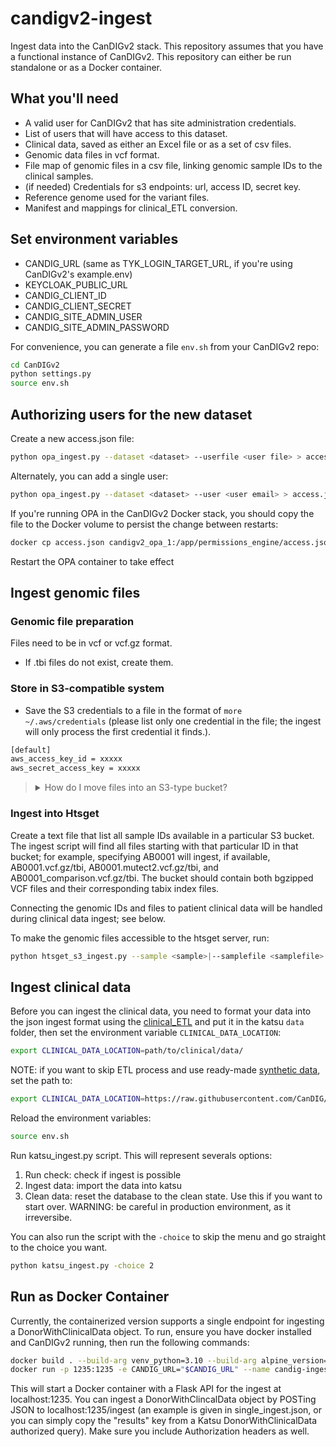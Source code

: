 # candigv2-ingest

Ingest data into the CanDIGv2 stack. This repository assumes that you have a functional instance of CanDIGv2.
This repository can either be run standalone or as a Docker container.

## What you'll need

* A valid user for CanDIGv2 that has site administration credentials.
* List of users that will have access to this dataset.
* Clinical data, saved as either an Excel file or as a set of csv files.
* Genomic data files in vcf format.
* File map of genomic files in a csv file, linking genomic sample IDs to the clinical samples.
* (if needed) Credentials for s3 endpoints: url, access ID, secret key.
* Reference genome used for the variant files.
* Manifest and mappings for clinical_ETL conversion.

## Set environment variables

* CANDIG_URL (same as TYK_LOGIN_TARGET_URL, if you're using CanDIGv2's example.env)
* KEYCLOAK_PUBLIC_URL
* CANDIG_CLIENT_ID
* CANDIG_CLIENT_SECRET
* CANDIG_SITE_ADMIN_USER
* CANDIG_SITE_ADMIN_PASSWORD

For convenience, you can generate a file `env.sh` from your CanDIGv2 repo:

```bash
cd CanDIGv2
python settings.py
source env.sh
```

## Authorizing users for the new dataset

Create a new access.json file:

```bash
python opa_ingest.py --dataset <dataset> --userfile <user file> > access.json
```

Alternately, you can add a single user:

```bash
python opa_ingest.py --dataset <dataset> --user <user email> > access.json
```

If you're running OPA in the CanDIGv2 Docker stack, you should copy the file to the Docker volume to persist the change between restarts:

```bash
docker cp access.json candigv2_opa_1:/app/permissions_engine/access.json
```

Restart the OPA container to take effect

## Ingest genomic files

### Genomic file preparation

Files need to be in vcf or vcf.gz format.

* If .tbi files do not exist, create them.

### Store in S3-compatible system

* Save the S3 credentials to a file in the format of `more ~/.aws/credentials` (please list only one credential in the file; the ingest will only process the first credential it finds.).

```bash
[default]
aws_access_key_id = xxxxx
aws_secret_access_key = xxxxx
```

<blockquote><details><summary>How do I move files into an S3-type bucket?</summary>
Ingest files into S3-compatible stores one endpoint/bucket at a time.

```bash
python s3_ingest.py --sample <sample>|--samplefile <samplefile> --endpoint <S3 endpoint> --bucket <S3 bucket> --awsfile <aws credentials>
```

</details></blockquote>

### Ingest into Htsget

Create a text file that list all sample IDs available in a particular S3 bucket. The ingest script will find all files starting with that particular ID in that bucket; for example, specifying AB0001 will ingest, if available, AB0001.vcf.gz/tbi, AB0001.mutect2.vcf.gz/tbi, and AB0001_comparison.vcf.gz/tbi. The bucket should contain both bgzipped VCF files and their corresponding tabix index files.

Connecting the genomic IDs and files to patient clinical data will be handled during clinical data ingest; see below.

To make the genomic files accessible to the htsget server, run:

```bash
python htsget_s3_ingest.py --sample <sample>|--samplefile <samplefile> --dataset <dataset>  --awsfile <aws credentials> --endpoint <S3 endpoint> --bucket <S3 bucket> --prefix <optional, prefix for files in S3 bucket> --reference <reference genome, either hg37 or hg38>
```

## Ingest clinical data

Before you can ingest the clinical data, you need to format your data into the json ingest format using the [clinical_ETL](https://github.com/CanDIG/clinical_ETL_data) and put it in the katsu `data` folder, then set the environment variable `CLINICAL_DATA_LOCATION`:

```bash
export CLINICAL_DATA_LOCATION=path/to/clinical/data/
```

NOTE: if you want to skip ETL process and use ready-made [synthetic data](https://github.com/CanDIG/katsu/tree/develop/chord_metadata_service/mohpackets/data/small_dataset/synthetic_data), set the path to:

```bash
export CLINICAL_DATA_LOCATION=https://raw.githubusercontent.com/CanDIG/katsu/develop/chord_metadata_service/mohpackets/data/small_dataset/synthetic_data/
```

Reload the environment variables:

```bash
source env.sh
```

Run katsu_ingest.py script. This will represent severals options:

1. Run check: check if ingest is possible
2. Ingest data: import the data into katsu
3. Clean data: reset the database to the clean state. Use this if you want to start over. WARNING: be careful in production environment, as it irreversibe.

You can also run the script with the `-choice` to skip the menu and go straight to the choice you want.

```bash
python katsu_ingest.py -choice 2
```

## Run as Docker Container
Currently, the containerized version supports a single endpoint for ingesting a DonorWithClinicalData object.
To run, ensure you have docker installed and CanDIGv2 running, then run the following commands:
```bash
docker build . --build-arg venv_python=3.10 --build-arg alpine_version=3.14 -t44 ingest_app
docker run -p 1235:1235 -e CANDIG_URL="$CANDIG_URL" --name candig-ingest --add-host candig.docker.internal:[YOUR LOCAL IP] ingest_app
```
This will start a Docker container with a Flask API for the ingest at localhost:1235. You can ingest a DonorWithClincalData object by POSTing JSON to localhost:1235/ingest (an example is given in single_ingest.json, or you can simply copy the "results" key from a Katsu DonorWithClinicalData authorized query). Make sure you include Authorization headers as well.